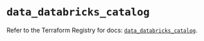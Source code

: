 # `data_databricks_catalog`

Refer to the Terraform Registry for docs: [`data_databricks_catalog`](https://registry.terraform.io/providers/databricks/databricks/1.81.0/docs/data-sources/catalog).
